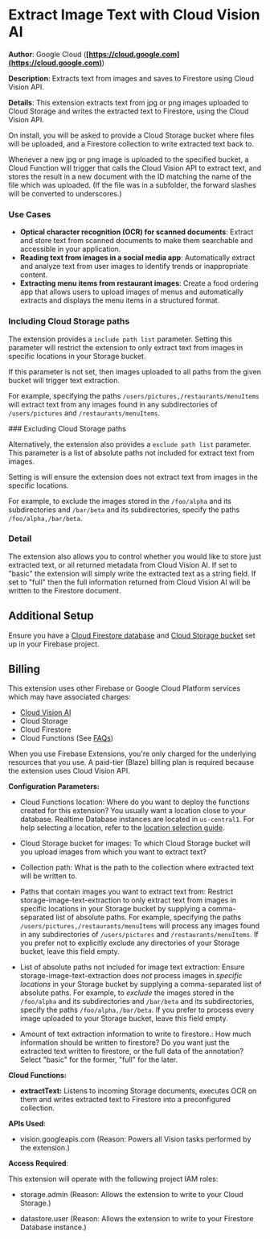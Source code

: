 # Extract Image Text with Cloud Vision AI

**Author**: Google Cloud (**[https://cloud.google.com](https://cloud.google.com)**)

**Description**: Extracts text from images and saves to Firestore using Cloud Vision API.

**Details**: This extension extracts text from jpg or png images uploaded to Cloud Storage and writes the extracted text to Firestore, using the Cloud Vision API.

On install, you will be asked to provide a Cloud Storage bucket where files will be uploaded, and a Firestore collection to write extracted text back to.

Whenever a new jpg or png image is uploaded to the specified bucket, a Cloud Function will trigger that calls the Cloud Vision API to extract text, and stores the result in a new document with the ID matching the name of the file which was uploaded. (If the file was in a subfolder, the forward slashes will be converted to underscores.)

### Use Cases

- **Optical character recognition (OCR) for scanned documents**: Extract and store text from scanned documents to make them searchable and accessible in your application.
- **Reading text from images in a social media app**: Automatically extract and analyze text from user images to identify trends or inappropriate content.
- **Extracting menu items from restaurant images**: Create a food ordering app that allows users to upload images of menus and automatically extracts and displays the menu items in a structured format.

### Including Cloud Storage paths

The extension provides a `include path list` parameter. Setting this parameter will restrict the extension to only extract text from images in specific locations in your Storage bucket.

If this parameter is not set, then images uploaded to all paths from the given bucket will trigger text extraction.

For example, specifying the paths `/users/pictures,/restaurants/menuItems` will extract text from any images found in any subdirectories of `/users/pictures` and `/restaurants/menuItems`.

### Excluding Cloud Storage paths

Alternatively, the extension also provides a `exclude path list` parameter. This parameter is a list of absolute paths not included for extract text from images.

Setting is will ensure the extension does not extract text from images in the specific locations.

For example, to exclude the images stored in the `/foo/alpha` and its subdirectories and `/bar/beta` and its subdirectories, specify the paths `/foo/alpha,/bar/beta`.

### Detail

The extension also allows you to control whether you would like to store just extracted text, or all returned metadata from Cloud Vision AI. If set to "basic" the extension will simply write the extracted text as a string field. If set to "full" then the full information returned from Cloud Vision AI will be written to the Firestore document.

## Additional Setup

Ensure you have a [Cloud Firestore database](https://firebase.google.com/docs/firestore/quickstart) and [Cloud Storage bucket](https://firebase.google.com/docs/storage) set up in your Firebase project.

## Billing

This extension uses other Firebase or Google Cloud Platform services which may have associated charges:

- [Cloud Vision AI](https://cloud.google.com/vision#section-11)
- Cloud Storage
- Cloud Firestore
- Cloud Functions (See [FAQs](https://firebase.google.com/support/faq#extensions-pricing))

When you use Firebase Extensions, you're only charged for the underlying resources that you use. A paid-tier (Blaze) billing plan is required because the extension uses Cloud Vision API.




**Configuration Parameters:**

* Cloud Functions location: Where do you want to deploy the functions created for this extension? You usually want a location close to your database. Realtime Database instances are located in `us-central1`. For help selecting a location, refer to the [location selection guide](https://firebase.google.com/docs/functions/locations).

* Cloud Storage bucket for images: To which Cloud Storage bucket will you upload images from which you want to extract text?


* Collection path: What is the path to the collection where extracted text will be written to.


* Paths that contain images you want to extract text from: Restrict storage-image-text-extraction to only extract text from images in specific locations in your Storage bucket by supplying a comma-separated list of absolute paths. For example, specifying the paths `/users/pictures,/restaurants/menuItems` will process any images found in any subdirectories of `/users/pictures` and `/restaurants/menuItems`.
If you prefer not to explicitly exclude any directories of your Storage bucket, leave this field empty.


* List of absolute paths not included for image text extraction: Ensure storage-image-text-extraction does *not* process images in _specific locations_ in your Storage bucket by supplying a comma-separated list of absolute paths. For example, to *exclude* the images stored in the `/foo/alpha` and its subdirectories and `/bar/beta` and its subdirectories, specify the paths `/foo/alpha,/bar/beta`.
If you prefer to process every image uploaded to your Storage bucket, leave this field empty.


* Amount of text extraction information to write to firestore.: How much information should be written to firestore? Do you want just the extracted text written to firestore,  or the full data of the annotation? Select \"basic\" for the former, \"full\" for the later.




**Cloud Functions:**

* **extractText:** Listens to incoming Storage documents, executes OCR on them and writes extracted text to Firestore into a preconfigured collection.



**APIs Used**:

* vision.googleapis.com (Reason: Powers all Vision tasks performed by the extension.)



**Access Required**:



This extension will operate with the following project IAM roles:

* storage.admin (Reason: Allows the extension to write to your Cloud Storage.)

* datastore.user (Reason: Allows the extension to write to your Firestore Database instance.)
